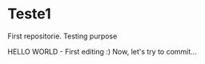 # Teste1
 First repositorie. Testing purpose

 HELLO WORLD - First editing :)
 Now, let's try to commit...